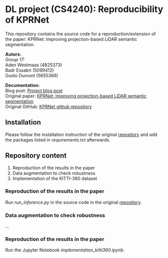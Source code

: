 # DL project (CS4240): Reproducibility of KPRNet
This repository contains the source code for a reproduction/extension of the paper: KPRNet: Improving projection-based LiDAR
semantic segmentation.

**Autors:** \
*Group 17:* \
Aden Westmaas (4825373) \
Badr Essabri (5099412) \
Guido Dumont (5655366)

**Documentation:** \
Blog post: [Project blog post](https://hackmd.io/llz5iQ6bSl-jkUuuQce0ng?both) \
Original paper: [KPRNet: Improving projection-based LiDAR semantic segmentation](https://arxiv.org/pdf/2007.12668.pdf) \
Original GitHub: [KPRNet github repository](https://github.com/DeyvidKochanov-TomTom/kprnet)

## Installation
Please follow the installation instruction of the original [repository](https://github.com/DeyvidKochanov-TomTom/kprnet) and add the packages listed in *requirements.txt* afterwards. 

## Repository content
1. Reproduction of the results in the paper
2. Data augmentation to check robustness
3. Implementation of the KITTI-360 dataset

### Reproduction of the results in the paper
Run *run_inference.py* in the source code in the original [repository](https://github.com/DeyvidKochanov-TomTom/kprnet).

### Data augmentation to check robustness
...

### Reproduction of the results in the paper
Run the Jupyter Notebook *implementation_kitti360.ipynb*.